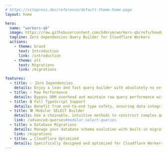 ```yaml
---
# https://vitepress.dev/reference/default-theme-home-page
layout: home

hero:
  name: "workers-qb"
  image: https://raw.githubusercontent.com/G4brym/workers-qb/refs/heads/main/docs/assets/logo-icon.png
  tagline: Zero dependencies Query Builder for Cloudflare Workers
  actions:
    - theme: brand
      text: Introduction
      link: /introduction
    - theme: alt
      text: Migrations
      link: /migrations

features:
  - title: ✨ Zero Dependencies
    details: Enjoy a lean and fast query builder with absolutely no external dependencies, perfect for performance-critical Cloudflare Workers.
  - title: ⚡️ Raw Performance
    details: Bypass ORM overhead and maintain raw query performance with convenient, type-safe query building methods.
  - title: 🔒 Full TypeScript Support
    details: Benefit from end-to-end type safety, ensuring data integrity and a smooth development experience.
  - title: 🛠️ Modular SELECT Builder
    details: Use a chainable, intuitive methods to construct complex queries step-by-step with ease.
    link: /advanced-queries#modular-select-queries
  - title: ⚙️ Database Migrations
    details: Manage your database schema evolution with built-in migration tools, keeping your database changes organized.
    link: /migrations
  - title: ☁️ Cloudflare Optimized
    details: Specifically designed and optimized for Cloudflare Workers and edge environments.
---
```

